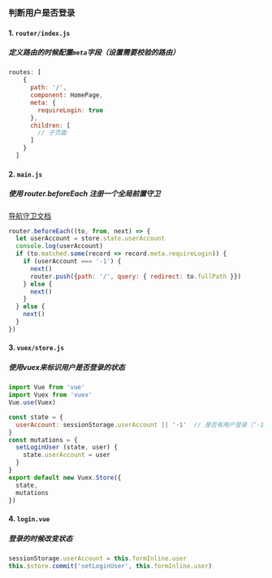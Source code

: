### 判断用户是否登录

#### 1. `router/index.js`
##### 定义路由的时候配置```meta```字段（设置需要校验的路由）
```javascript
routes: [
    {
      path: '/',
      component: HomePage,
      meta: {
        requireLogin: true
      },
      children: [
        // 子页面
      ]
    }
  ]
```

#### 2. `main.js`
##### 使用 router.beforeEach 注册一个全局前置守卫
[导航守卫文档](https://router.vuejs.org/zh-cn/advanced/navigation-guards.html)
```javascript
router.beforeEach((to, from, next) => {
  let userAccount = store.state.userAccount
  console.log(userAccount)
  if (to.matched.some(record => record.meta.requireLogin)) {
    if (userAccount === '-1') {
      next()
      router.push({path: '/', query: { redirect: to.fullPath }})
    } else {
      next()
    }
  } else {
    next()
  }
})
```

#### 3. `vuex/store.js`
##### 使用vuex来标识用户是否登录的状态
```javascript
import Vue from 'vue'
import Vuex from 'vuex'
Vue.use(Vuex)

const state = {
  userAccount: sessionStorage.userAccount || '-1'  // 是否有用户登录（‘-1’表示未登录）
}
const mutations = {
  setLoginUser (state, user) {
    state.userAccount = user
  }
}
export default new Vuex.Store({
  state,
  mutations
})
```

#### 4. `login.vue`
##### 登录的时候改变状态
``` javascript
sessionStorage.userAccount = this.formInline.user
this.$store.commit('setLoginUser', this.formInline.user)
```
